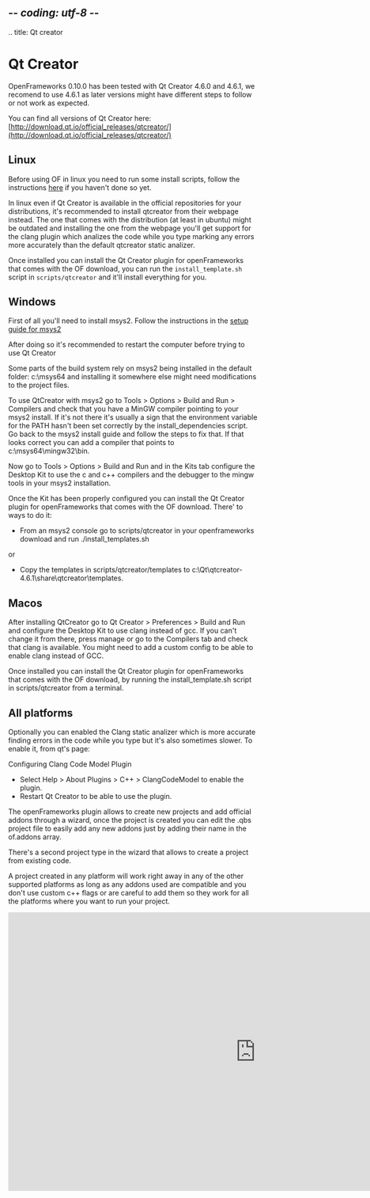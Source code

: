 ## -*- coding: utf-8 -*-
.. title: Qt creator

Qt Creator
==========

OpenFrameworks 0.10.0 has been tested with Qt Creator 4.6.0 and 4.6.1, we recomend to use 4.6.1 as later versions might have different steps to follow or not work as expected.

You can find all versions of Qt Creator here:
[http://download.qt.io/official_releases/qtcreator/](http://download.qt.io/official_releases/qtcreator/)


Linux
-----

Before using OF in linux you need to run some install scripts, follow the instructions [here](../linux-install/) if you haven't done so yet.

In linux even if Qt Creator is available in the official repositories for your distributions, it's recommended to install qtcreator from their webpage instead. The one that comes with the distribution (at least in ubuntu) might be outdated and installing the one from the webpage you'll get support for the clang plugin which analizes the code while you type marking any errors more accurately than the default qtcreator static analizer.

Once installed you can install the Qt Creator plugin for openFrameworks that comes with the OF download, you can run the `install_template.sh` script in `scripts/qtcreator` and it'll install everything for you.

Windows
----

First of all you'll need to install msys2. Follow the instructions in the [setup guide for msys2](../msys2)

After doing so it's recommended to restart the computer before trying to use Qt Creator

Some parts of the build system rely on msys2 being installed in the default folder: c:\msys64 and installing it somewhere else might need modifications to the project files.

To use QtCreator with msys2 go to Tools > Options > Build and Run > Compilers and check that you have a MinGW compiler pointing to your msys2 install. If it's not there it's usually a sign that the environment variable for the PATH hasn't been set correctly by the install_dependencies script. Go back to the msys2 install guide and follow the steps to fix that. If that looks correct you can add a compiler that points to c:\msys64\mingw32\bin.

Now go to Tools > Options > Build and Run and in the Kits tab configure the Desktop Kit to use the c and c++ compilers and the debugger to the mingw tools in your msys2 installation.

Once the Kit has been properly configured you can install the Qt Creator plugin for openFrameworks that comes with the OF download. There' to ways to do it:

- From an msys2 console go to scripts/qtcreator in your openframeworks download and run ./install_templates.sh

or

- Copy the templates in scripts/qtcreator/templates to c:\Qt\qtcreator-4.6.1\share\qtcreator\templates.

Macos
----

After installing QtCreator go to Qt Creator > Preferences > Build and Run and configure the Desktop Kit to use clang instead of gcc. If you can't change it from there, press manage or go to the Compilers tab and check that clang is available. You might need to add a custom config to be able to enable clang instead of GCC.

Once installed you can install the Qt Creator plugin for openFrameworks that comes with the OF download, by running the install_template.sh script in scripts/qtcreator from a terminal.

All platforms
-------------

Optionally you can enabled the Clang static analizer which is more accurate finding errors in the code while you type but it's also sometimes slower. To enable it, from qt's page:

Configuring Clang Code Model Plugin

  - Select Help > About Plugins > C++ > ClangCodeModel to enable the plugin.
  - Restart Qt Creator to be able to use the plugin.

The openFrameworks plugin allows to create new projects and add official addons through a wizard, once the project is created you can edit the .qbs project file to easily add any new addons just by adding their name in the of.addons array.

There's a second project type in the wizard that allows to create a project from existing code.

A project created in any platform will work right away in any of the other supported platforms as long as any addons used are compatible and you don't use custom c++ flags or are careful to add them so they work for all the platforms where you want to run your project.

<iframe src="https://player.vimeo.com/video/142272907" width="1000" height="563" frameborder="0" webkitallowfullscreen mozallowfullscreen allowfullscreen></iframe>
